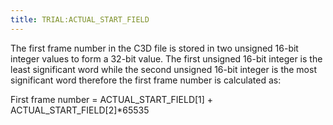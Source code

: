 ```yaml
---
title: TRIAL:ACTUAL_START_FIELD
---
```


The first frame number in the C3D file is stored in two unsigned 16-bit integer values to form a 32-bit value.  The first unsigned 16-bit integer is the least significant word while the second unsigned 16-bit integer is the most significant word therefore the first frame number is calculated as:

First frame number = ACTUAL_START_FIELD[1] + ACTUAL_START_FIELD[2]*65535
